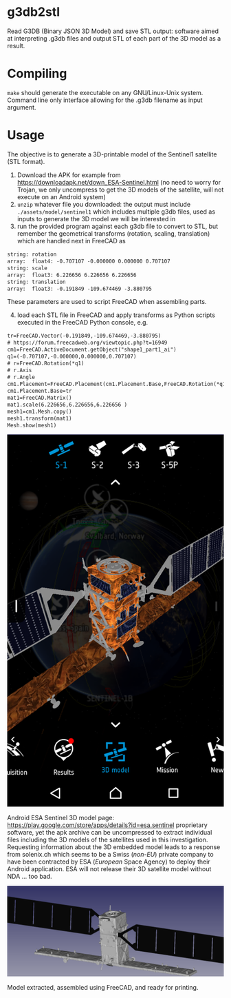 # g3db2stl
Read G3DB (Binary JSON 3D Model) and save STL output: software aimed at interpreting
.g3db files and output STL of each part of the 3D model as a result.

# Compiling

``make`` should generate the executable on any GNU/Linux-Unix system. Command line
only interface allowing for the .g3db filename as input argument.

# Usage

The objective is to generate a 3D-printable model of the Sentinel1 satellite (STL format).
1. Download the APK for example from https://downloadapk.net/down_ESA-Sentinel.html
(no need to worry for Trojan, we only uncompress to get the 3D models of the satellite, will 
not execute on an Android system)
2. ``unzip`` whatever file you downloaded: the output must include ``./assets/model/sentinel1``
which includes multiple g3db files, used as inputs to generate the 3D model we will be interested
in
3. run the provided program against each g3db file to convert to STL, but remember the geometrical
transforms (rotation, scaling, translation) which are handled next in FreeCAD as
```
string: rotation 
array:  float4: -0.707107 -0.000000 0.000000 0.707107 
string: scale 
array:  float3: 6.226656 6.226656 6.226656 
string: translation 
array:  float3: -0.191849 -109.674469 -3.880795 
```
These parameters are used to script FreeCAD when assembling parts.

4. load each STL file in FreeCAD and apply transforms as Python scripts executed in the FreeCAD
Python console, e.g.
```
tr=FreeCAD.Vector(-0.191849,-109.674469,-3.880795)
# https://forum.freecadweb.org/viewtopic.php?t=16949
cm1=FreeCAD.ActiveDocument.getObject("shape1_part1_ai")
q1=(-0.707107,-0.000000,0.000000,0.707107)
# r=FreeCAD.Rotation(*q1)
# r.Axis
# r.Angle
cm1.Placement=FreeCAD.Placement(cm1.Placement.Base,FreeCAD.Rotation(*q1))
cm1.Placement.Base=tr
mat1=FreeCAD.Matrix()
mat1.scale(6.226656,6.226656,6.226656 )
mesh1=cm1.Mesh.copy() 
mesh1.transform(mat1) 
Mesh.show(mesh1)
```

<img src="figures/Screenshot_20210422-192719.PNG">

Android ESA Sentinel 3D model page: https://play.google.com/store/apps/details?id=esa.sentinel proprietary software, yet the apk archive can be uncompressed to extract individual files including the 3D models of the satellites used in this investigation. Requesting information about the 3D embedded model leads to a response from solenix.ch which seems to be a Swiss (*non-EU*) private company to have been contracted by ESA (*European* Space Agency) to deploy their Android application. ESA will not release their 3D satellite model without NDA ... too bad.

<img src="figures/model_assembled.png">

Model extracted, assembled using FreeCAD, and ready for printing.
